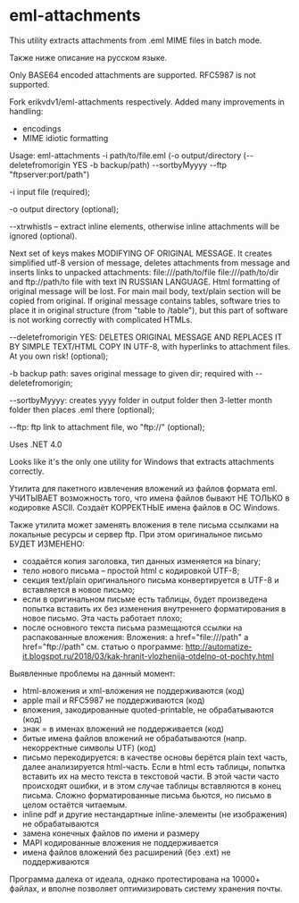# eml-attachments

This utility extracts attachments from .eml MIME files in batch mode.

Также ниже описание на русском языке.

Only BASE64 encoded attachments are supported. RFC5987 is not supported.



Fork erikvdv1/eml-attachments respectively.
Added many improvements in handling:
- encodings 
- MIME idiotic formatting


Usage: 
eml-attachments -i path/to/file.eml (-o output/directory (--deletefromorigin YES -b backup/path) --sortbyMyyyy --ftp "ftpserver:port/path")

-i input file (required);

-o output directory (optional);

--xtrwhistls – extract inline elements, otherwise inline attachments will be ignored (optional).


Next set of keys makes MODIFYING OF ORIGINAL MESSAGE.
It creates simplified utf-8 version of message, deletes attachments from message and inserts links to unpacked attachments: file:///path/to/file file:///path/to/dir and ftp://path/to file with text IN RUSSIAN LANGUAGE. 
Html formatting of original message will be lost. For main mail body, text/plain section will be copied from original.
If original message contains tables, software tries to place it in original structure (from "table to /table"), but this part of software is not working correctly with complicated HTMLs.

--deletefromorigin YES: DELETES ORIGINAL MESSAGE AND REPLACES IT BY SIMPLE TEXT/HTML COPY IN UTF-8, with hyperlinks to attachment files. At you own risk! (optional);

-b backup path: saves original message to given dir; required with --deletefromorigin;

--sortbyMyyyy: creates yyyy folder in output folder then 3-letter month folder then places .eml there (optional);

--ftp: ftp link to attachment file, wo "ftp://" (optional);


Uses .NET 4.0

Looks like it's the only one utility for Windows that extracts attachments correctly.


Утилита для пакетного извлечения вложений из файлов формата eml.
УЧИТЫВАЕТ возможность того, что имена файлов бывают НЕ ТОЛЬКО в кодировке ASCII.
Создаёт КОРРЕКТНЫЕ имена файлов в ОС Windows.

Также утилита может заменять вложения в теле письма ссылками на локальные ресурсы и сервер ftp.
При этом оригинальное письмо БУДЕТ ИЗМЕНЕНО:
- создаётся копия заголовка, тип данных изменяется на binary;
- тело нового письма – простой html с кодировкой UTF-8;
- секция text/plain оригинального письма конвертируется в UTF-8 и вставляется в новое письмо;
- если в оригинальном письме есть таблицы, будет произведена попытка вставить их без изменения внутреннего форматирования в новое письмо. Эта часть работает плохо;
- после основного текста письма размещаются ссылки на распакованные вложения:
    Вложения: a href="file:///path" a href="ftp://path"
    см. статью о программе: http://automatize-it.blogspot.ru/2018/03/kak-hranit-vlozhenija-otdelno-ot-pochty.html
    
    

Выявленные проблемы на данный момент:
- html-вложения и xml-вложения не поддерживаются (код)
- apple mail и RFC5987 не поддерживаются (код)
- вложения, закодированные quoted-printable, не обрабатываются (код)
- знак = в именах вложений не поддерживается (код)
- битые имена файлов вложений не обрабатываются (напр. некорректные символы UTF) (код)
- письмо перекодируется: в качестве основы берётся plain text часть, далее анализируется html-часть. Если в html есть таблицы, попытка вставить их на место текста в текстовой части. В этой части часто происходят ошибки, и в этом случае таблицы вставляются в конец письма. Сложно форматированные письма бьются, но письмо в целом остаётся читаемым.
- inline pdf и другие нестандартные inline-элементы (не изображения) не обрабатываются
- замена конечных файлов по имени и размеру
- MAPI кодированные вложения не поддерживается
- имена файлов вложений без расширений (без .ext) не поддерживаются 

Программа далека от идеала, 
однако 
протестирована на 10000+ файлах,
и вполне позволяет оптимизировать систему хранения почты.

